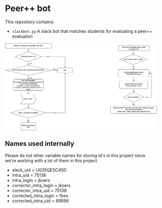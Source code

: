 # Peer++ bot

This repository contains:
- `slackbot.py` A slack bot that matches students for evaluating a peer++ evaluation

![img](doc/flowchart.png)


## Names used internally
Please do not other variable names for storing id's in this project since we're working with a lot of them in this project

- slack_uid = U035QESC45D
- intra_uid = 75138
- intra_login = jkoers
- corrector_intra_login = jkoers
- corrector_intra_uid = 75138
- corrected_intra_login = fbes
- corrected_intra_uid = 69696
